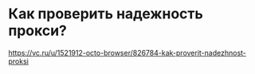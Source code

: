 #  Как проверить надежность прокси?
https://vc.ru/u/1521912-octo-browser/826784-kak-proverit-nadezhnost-proksi
